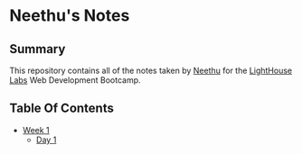 # Neethu's Notes

## Summary

This repository contains all of the notes taken by [Neethu](https://github.com/neethu-ms) for the [LightHouse Labs](https://www.lighthouselabs.ca/) Web Development Bootcamp.

## Table Of Contents

* [Week 1](/Week_1)
  * [Day 1](/Week_1/Day_1)
  